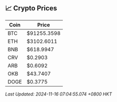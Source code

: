## 📈 Crypto Prices

| Coin | Price |
| ---- | ----- |
| BTC | $91255.3598 |
| ETH | $3102.6011 |
| BNB | $618.9947 |
| CRV | $0.2903 |
| ARB | $0.6092 |
| OKB | $43.7407 |
| DOGE | $0.3775 |

_Last Updated: 2024-11-16 07:04:55.074 +0800 HKT_